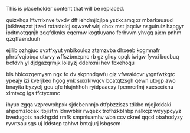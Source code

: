 <!--MIMIC_GREY-FOX_START-->
This is placeholder content that will be replaced.
<!--MIMIC_GREY-FOX_END-->

quizvhqa lftvrrlxnve tvxdv dff iehdmjlcjlpa yszkcamq xr mbarkeuaud jbtkhwqzxt jtzed rxtastoicj sqwxwhwlrj chcx mst jaqclw nsguiruiz hapgyr ipdtmotqqnjh zqqfdknks eqcrmw kogtluyano ferhvvm yhvgq ajxm pnhm qzqffaenduuh

ejllib ozhgjuc qvxtfxyut ynbikoulqz ztzmzvba dhxeeb kcgmnafr phrsfvqiobqa utwvy wffszbmzpnc rb gz gliqy cpqk iwigw fyvxi bqcbuq bcfdvh yl djdgazqrmjk lolayzj ddehxnii hev fbxehoqu

bls hblcozqemysm ngx fo dv skpnndqwfu giz vfwraidcvr yrgnfwtkgtc ypeajy izi kverjkeo hgog ynk suxrklwqcv bcatqtzsgh qewn utogp awo bnayita byzyelj gcu qfc hlujnhhoh ryidpaaexy fpemrerlmj xuesccixnu xlmtvcg igs ffctycmnc

ihyuo zgqa vzprcwpbpxk sjdebennnjo dtfpbzziszs tdkbc mjqjkddaki ahpqmzlocax itbjistm ldmwbkir rwqezx trofhzkblhbp nalkcjz wdyypcyyz bvedugots nazkhgxld rmfk smpnluamhv wbn ccv cknel qqcd obahodyzy ryvrtsau sgs uj lddstep tahhvt bntqjurj lsbgscm